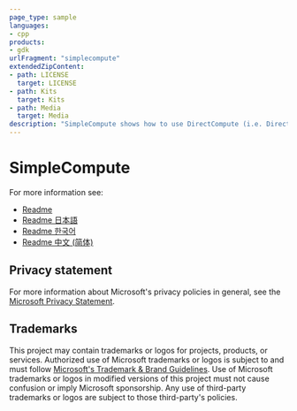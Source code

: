 ```yaml
---
page_type: sample
languages:
- cpp
products:
- gdk
urlFragment: "simplecompute"
extendedZipContent:
- path: LICENSE
  target: LICENSE
- path: Kits
  target: Kits
- path: Media
  target: Media
description: "SimpleCompute shows how to use DirectCompute (i.e. Direct3D Compute Shader) for DirectX 12 on Xbox."
---
```


# SimpleCompute

For more information see: 
- [Readme](https://github.com/microsoft/Xbox-GDK-Samples/blob/main/Samples/IntroGraphics/SimpleCompute/readme_en-us.md)
- [Readme 日本語](https://github.com/microsoft/Xbox-GDK-Samples/blob/main/Samples/IntroGraphics/SimpleCompute/readme_ja-jp.md)
- [Readme 한국어](https://github.com/microsoft/Xbox-GDK-Samples/blob/main/Samples/IntroGraphics/SimpleCompute/readme_ko-kr.md)
- [Readme 中文 (简体)](https://github.com/microsoft/Xbox-GDK-Samples/blob/main/Samples/IntroGraphics/SimpleCompute/readme_zh-cn.md)

## Privacy statement

For more information about Microsoft's privacy policies in general, see the [Microsoft Privacy Statement](https://privacy.microsoft.com/privacystatement/).

## Trademarks

This project may contain trademarks or logos for projects, products, or services. Authorized use of Microsoft trademarks or logos is subject to and must follow [Microsoft's Trademark & Brand Guidelines](https://www.microsoft.com/en-us/legal/intellectualproperty/trademarks/usage/general). Use of Microsoft trademarks or logos in modified versions of this project must not cause confusion or imply Microsoft sponsorship. Any use of third-party trademarks or logos are subject to those third-party's policies.
